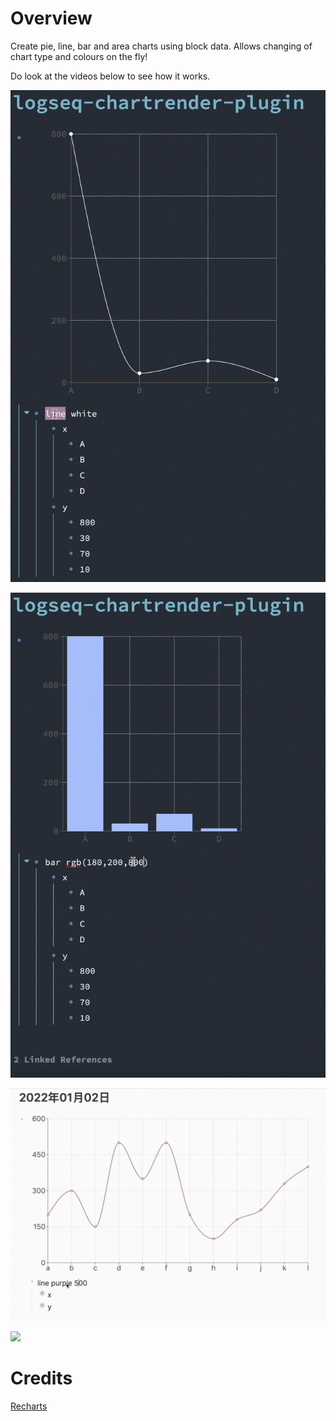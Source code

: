 # Overview

Create pie, line, bar and area charts using block data. Allows changing of chart type and colours on the fly!

Do look at the videos below to see how it works.

![](/screenshots/demo.gif)

![](/screenshots/demo2.gif)

![](/screenshots/demo3.gif)

![](/screenshots/percentbar.jpg)

# Credits

[Recharts](https://recharts.org/en-US/)

